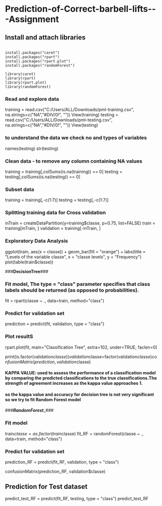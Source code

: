 # Prediction-of-Correct-barbell-lifts---Assignment

## Install and attach libraries
```{r configuration, echo=TRUE, results='hide'}

install.packages("caret")
install.packages("rpart")
install.packages("rpart.plot")
install.packages("randomForest")

library(caret)
library(rpart)
library(rpart.plot)
library(randomForest)
```
### Read and explore data 
training = read.csv("C:/Users/ALL/Downloads/pml-training.csv", na.strings=c("NA","#DIV/0!", ""))
View(training)
testing = read.csv("C:/Users/ALL/Downloads/pml-testing.csv", na.strings=c("NA","#DIV/0!", ""))
View(testing)
### to understand the data we check no and types of variables
names(testing)
str(testing)

### Clean data - to remove any column containing NA values
training = training[,colSums(is.na(training)) == 0]
testing = testing[,colSums(is.na(testing)) == 0]

### Subset data
training = training[,-c(1:7)]
testing = testing[,-c(1:7)]

### Splitting training data for Cross validation
inTrain = createDataPartition(y=training$classe, p=0.75, list=FALSE)
train = training[inTrain, ] 
validation = training[-inTrain, ]

### Exploratory Data Analysis
ggplot(train, aes(x = classe)) +
  geom_bar(fill = "orange") +
  labs(title = "Levels of the variable classe", x = "classe levels", y = "Frequency")
plot(table(train$classe))

###____________DecisionTree____________###

### Fit model,  The type = "class" parameter specifies that class labels should be returned (as opposed to probabilities).
fit = rpart(classe ~ ., data=train, method="class")

### Predict for validation set
prediction = predict(fit, validation, type = "class")

### Plot resultS
rpart.plot(fit, main="Classification Tree", extra=102, under=TRUE, faclen=0)

print(is.factor(validation$classe))
validation$classe=factor(validation$classe)      
confusionMatrix(prediction, validation$classe)
#### KAPPA VALUE: used to assess the performance of a classification model by comparing the predicted classifications to the true classifications.The strength of agreement increases as the kappa value approaches 1. 
#### so the kappa value and accuracy for decision tree is not very significant so we try to fit Random Forest model

###___________RandomForest____________###

### Fit model
train$classe = as.factor(train$classe)
fit_RF = randomForest(classe ~ ., data=train, method="class")

### Predict for validation set
prediction_RF = predict(fit_RF, validation, type = "class")

confusionMatrix(prediction_RF, validation$classe)

## Prediction for Test dataset
predict_test_RF = predict(fit_RF, testing, type = "class")
predict_test_RF



